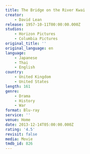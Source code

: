 ```yaml
---
title: The Bridge on the River Kwai
creator:
    - David Lean
release: 1957-10-11T00:00:00.000Z
studios:
    - Horizon Pictures
    - Columbia Pictures
original_title: ''
original_language: en
language:
    - Japanese
    - Thai
    - English
country:
    - United Kingdom
    - United States
length: 161
genre:
    - Drama
    - History
    - War
format: Blu-ray
service: ''
venue: Home
date: 2013-12-14T05:00:00.000Z
rating: '4.5'
revisit: false
media: Movie
tmdb_id: 826
---
```



